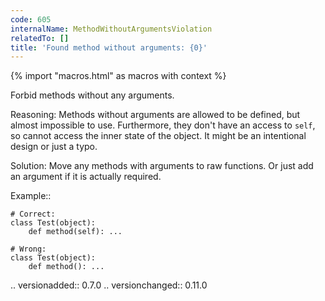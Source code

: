 ```yaml
---
code: 605
internalName: MethodWithoutArgumentsViolation
relatedTo: []
title: 'Found method without arguments: {0}'
---
```


{% import "macros.html" as macros with context %}

Forbid methods without any arguments.

Reasoning: Methods without arguments are allowed to be defined, but
almost impossible to use. Furthermore, they don't have an access to
`self`, so cannot access the inner state of the object. It might be an
intentional design or just a typo.

Solution: Move any methods with arguments to raw functions. Or just add
an argument if it is actually required.

Example::

    # Correct:
    class Test(object):
        def method(self): ...
    
    # Wrong:
    class Test(object):
        def method(): ...

.. versionadded:: 0.7.0 .. versionchanged:: 0.11.0